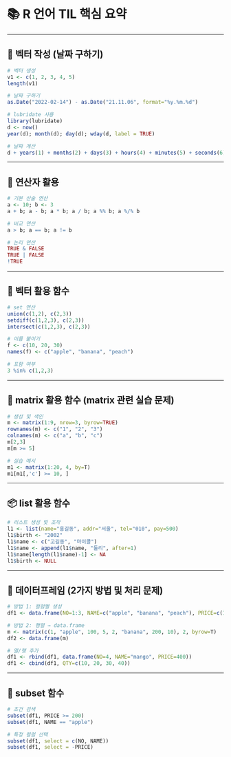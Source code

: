 # 📚 R 언어 TIL 핵심 요약

---

## 📘 벡터 작성 (날짜 구하기)

```r
# 벡터 생성
v1 <- c(1, 2, 3, 4, 5)
length(v1)

# 날짜 구하기
as.Date("2022-02-14") - as.Date("21.11.06", format="%y.%m.%d")

# lubridate 사용
library(lubridate)
d <- now()
year(d); month(d); day(d); wday(d, label = TRUE)

# 날짜 계산
d + years(1) + months(2) + days(3) + hours(4) + minutes(5) + seconds(6)
```

---

## 🧮 연산자 활용

```r
# 기본 산술 연산
a <- 10; b <- 3
a + b; a - b; a * b; a / b; a %% b; a %/% b

# 비교 연산
a > b; a == b; a != b

# 논리 연산
TRUE & FALSE
TRUE | FALSE
!TRUE
```

---

## 🧪 벡터 활용 함수

```r
# set 연산
union(c(1,2), c(2,3))
setdiff(c(1,2,3), c(2,3))
intersect(c(1,2,3), c(2,3))

# 이름 붙이기
f <- c(10, 20, 30)
names(f) <- c("apple", "banana", "peach")

# 포함 여부
3 %in% c(1,2,3)
```

---

## 🧱 matrix 활용 함수 (matrix 관련 실습 문제)

```r
# 생성 및 색인
m <- matrix(1:9, nrow=3, byrow=TRUE)
rownames(m) <- c("1", "2", "3")
colnames(m) <- c("a", "b", "c")
m[2,3]
m[m >= 5]

# 실습 예시
m1 <- matrix(1:20, 4, by=T)
m1[m1[,'c'] >= 10, ]
```

---

## 📦 list 활용 함수

```r
# 리스트 생성 및 조작
l1 <- list(name="홍길동", addr="서울", tel="010", pay=500)
l1$birth <- "2002"
l1$name <- c("고길동", "마이콜")
l1$name <- append(l1$name, "둘리", after=1)
l1$name[length(l1$name)-1] <- NA
l1$birth <- NULL
```

---

## 🧾 데이터프레임 (2가지 방법 및 처리 문제)

```r
# 방법 1: 컬럼별 생성
df1 <- data.frame(NO=1:3, NAME=c("apple", "banana", "peach"), PRICE=c(100,200,300))

# 방법 2: 행렬 → data.frame
m <- matrix(c(1, "apple", 100, 5, 2, "banana", 200, 10), 2, byrow=T)
df2 <- data.frame(m)

# 열/행 추가
df1 <- rbind(df1, data.frame(NO=4, NAME="mango", PRICE=400))
df1 <- cbind(df1, QTY=c(10, 20, 30, 40))
```

---

## 🧩 subset 함수

```r
# 조건 검색
subset(df1, PRICE >= 200)
subset(df1, NAME == "apple")

# 특정 컬럼 선택
subset(df1, select = c(NO, NAME))
subset(df1, select = -PRICE)
```
